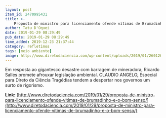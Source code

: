 ```yaml
---
layout: post
item_id: 2470995431
title: >-
    Proposta de ministro para licenciamento ofende vítimas de Brumadinho e o bom senso
author: Tatu D'Oquei
date: 2019-01-29 08:29:49
pub_date: 2019-01-29 08:29:49
time_added: 2019-12-23 21:37:44
category: refletimos
tags: [meio ambiente]
image: http://www.diretodaciencia.com/wp-content/uploads/2019/01/26012019-encontro-de-trabalho_46830325422_o.jpg
---
```


Em resposta ao gigantesco desastre com barragem de mineradora, Ricardo Salles promete afrouxar legislação ambiental. CLAUDIO ANGELO, Especial para Direto da Ciência Tragédias tendem a despertar nos governos um surto de rigorismo.

**Link:** [http://www.diretodaciencia.com/2019/01/29/proposta-de-ministro-para-licenciamento-ofende-vitimas-de-brumadinho-e-o-bom-senso/](http://www.diretodaciencia.com/2019/01/29/proposta-de-ministro-para-licenciamento-ofende-vitimas-de-brumadinho-e-o-bom-senso/)

